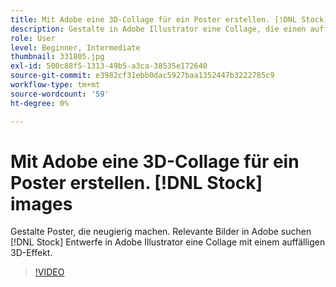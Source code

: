 ```yaml
---
title: Mit Adobe eine 3D-Collage für ein Poster erstellen. [!DNL Stock] images
description: Gestalte in Adobe Illustrator eine Collage, die einen auffälligen 3D-Effekt aus Bildern in Adobe bietet. [!DNL Stock]
role: User
level: Beginner, Intermediate
thumbnail: 331805.jpg
exl-id: 500c88f5-1313-49b5-a3ca-38535e172640
source-git-commit: e3982cf31ebb0dac5927baa1352447b3222785c9
workflow-type: tm+mt
source-wordcount: '59'
ht-degree: 0%

---
```


# Mit Adobe eine 3D-Collage für ein Poster erstellen. [!DNL Stock] images

Gestalte Poster, die neugierig machen. Relevante Bilder in Adobe suchen [!DNL Stock] Entwerfe in Adobe Illustrator eine Collage mit einem auffälligen 3D-Effekt.

>[!VIDEO](https://video.tv.adobe.com/v/331805?hidetitle=true)

